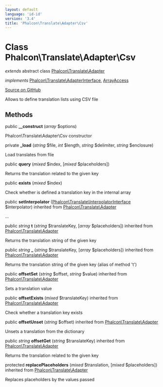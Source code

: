 ```yaml
---
layout: default
language: 'id-id'
version: '3.4'
title: 'Phalcon\Translate\Adapter\Csv'
---
```


# Class **Phalcon\Translate\Adapter\Csv**

*extends* abstract class [Phalcon\Translate\Adapter](/3.4/en/api/Phalcon_Translate_Adapter)

*implements* [Phalcon\Translate\AdapterInterface](/3.4/en/api/Phalcon_Translate_AdapterInterface), [ArrayAccess](http://php.net/manual/en/class.arrayaccess.php)

<a href="https://github.com/phalcon/cphalcon/tree/v3.4.0/phalcon/translate/adapter/csv.zep" class="btn btn-default btn-sm">Source on GitHub</a>

Allows to define translation lists using CSV file

## Methods

public **__construct** (*array* $options)

Phalcon\Translate\Adapter\Csv constructor

private **_load** (*string* $file, *int* $length, *string* $delimiter, *string* $enclosure)

Load translates from file

public **query** (*mixed* $index, [*mixed* $placeholders])

Returns the translation related to the given key

public **exists** (*mixed* $index)

Check whether is defined a translation key in the internal array

public **setInterpolator** ([Phalcon\Translate\InterpolatorInterface](/3.4/en/api/Phalcon_Translate_InterpolatorInterface) $interpolator) inherited from [Phalcon\Translate\Adapter](/3.4/en/api/Phalcon_Translate_Adapter)

...

public *string* **t** (*string* $translateKey, [*array* $placeholders]) inherited from [Phalcon\Translate\Adapter](/3.4/en/api/Phalcon_Translate_Adapter)

Returns the translation string of the given key

public *string* **_** (*string* $translateKey, [*array* $placeholders]) inherited from [Phalcon\Translate\Adapter](/3.4/en/api/Phalcon_Translate_Adapter)

Returns the translation string of the given key (alias of method 't')

public **offsetSet** (*string* $offset, *string* $value) inherited from [Phalcon\Translate\Adapter](/3.4/en/api/Phalcon_Translate_Adapter)

Sets a translation value

public **offsetExists** (*mixed* $translateKey) inherited from [Phalcon\Translate\Adapter](/3.4/en/api/Phalcon_Translate_Adapter)

Check whether a translation key exists

public **offsetUnset** (*string* $offset) inherited from [Phalcon\Translate\Adapter](/3.4/en/api/Phalcon_Translate_Adapter)

Unsets a translation from the dictionary

public *string* **offsetGet** (*string* $translateKey) inherited from [Phalcon\Translate\Adapter](/3.4/en/api/Phalcon_Translate_Adapter)

Returns the translation related to the given key

protected **replacePlaceholders** (*mixed* $translation, [*mixed* $placeholders]) inherited from [Phalcon\Translate\Adapter](/3.4/en/api/Phalcon_Translate_Adapter)

Replaces placeholders by the values passed